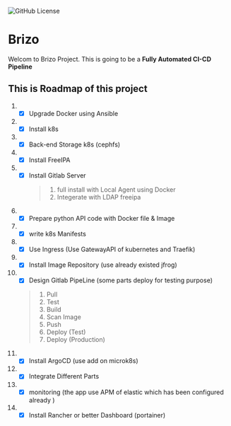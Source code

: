 ![GitHub License](https://img.shields.io/github/license/mjbaeidi/Brizo)

# Brizo

Welcom to Brizo Project. This is going to be a **Fully Automated CI-CD Pipeline**


## This is Roadmap of this project

1. - [X] Upgrade Docker using Ansible
2. - [X] Install k8s
3. - [X] Back-end Storage k8s (cephfs)
4. - [X] Install FreeIPA
5. - [X] Install Gitlab Server
     > 1. full install with Local Agent using Docker
     > 2. Integerate with LDAP freeipa
6. - [X] Prepare python API code with Docker file & Image
7. - [X] write k8s Manifests
8. - [X] Use Ingress (Use GatewayAPI of kubernetes and Traefik)
9. - [X] Install Image Repository (use already existed jfrog)
10. - [X] Design Gitlab PipeLine (some parts deploy for testing purpose)
    > 1. Pull
    > 2. Test
    > 3. Build
    > 4. Scan Image
    > 5. Push
    > 6. Deploy (Test)
    > 7. Deploy (Production)
11. - [X] Install ArgoCD (use add on microk8s)
12. - [X] Integrate Different Parts
13. - [X] monitoring (the app use APM of elastic which has been configured already )
14. - [X] Install Rancher or better Dashboard (portainer)

